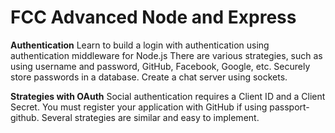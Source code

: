 # FCC Advanced Node and Express

**Authentication**
Learn to build a login with authentication using authentication middleware for Node.js
There are various strategies, such as using username and password, GitHub, Facebook, Google, etc.
Securely store passwords in a database.
Create a chat server using sockets.

**Strategies with OAuth**
Social authentication requires a Client ID and a Client Secret. You must register your application with GitHub if using passport-github. Several strategies are similar and easy to implement.